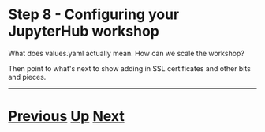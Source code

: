 # Step 8 - Configuring your JupyterHub workshop

What does values.yaml actually mean. How can we scale the workshop?

Then point to what's next to show adding in SSL certificates
and other bits and pieces.

***

# [Previous](part07.md) [Up](../README.md) [Next](part09.md)

